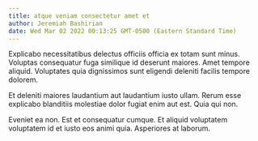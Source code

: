 ```yaml
---
title: atque veniam consectetur amet et
author: Jeremiah Bashirian
date: Wed Mar 02 2022 00:13:25 GMT-0500 (Eastern Standard Time)
---
```

Explicabo necessitatibus delectus officiis officia ex totam sunt minus. Voluptas consequatur fuga similique id deserunt maiores. Amet tempore aliquid. Voluptates quia dignissimos sunt eligendi deleniti facilis tempore dolorem.

 Et deleniti maiores laudantium aut laudantium iusto ullam. Rerum esse explicabo blanditiis molestiae dolor fugiat enim aut est. Quia qui non.

 Eveniet ea non. Est et consequatur cumque. Et aliquid voluptatem voluptatem id et iusto eos animi quia. Asperiores at laborum.